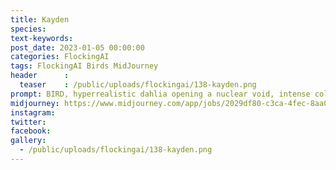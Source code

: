 ```yaml
---
title: Kayden
species: 
text-keywords: 
post_date: 2023-01-05 00:00:00
categories: FlockingAI
tags: FlockingAI Birds MidJourney 
header      :
  teaser    : /public/uploads/flockingai/138-kayden.png
prompt: BIRD, hyperrealistic dahlia opening a nuclear void, intense colors, flying lights, intricately stunning petals,
midjourney: https://www.midjourney.com/app/jobs/2029df80-c3ca-4fec-8aa0-57d6eab94023
instagram: 
twitter: 
facebook: 
gallery: 
  - /public/uploads/flockingai/138-kayden.png
---
```


